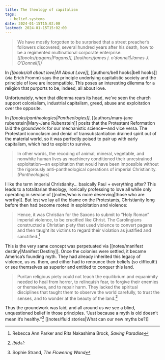 ```yaml
---
title: The theology of capitalism
tags:
  - belief-systems
date: 2024-01-15T15:02:00
lastmod: 2024-01-15T15:02:00
---
```


> We have mostly forgotten to be surprised that a street preacher’s followers discovered, several hundred years after his death, how to be a regimented multinational corporate enterprise. *([[books/pagans|Pagans]], [[authors/james j. o'donnell|James J. O’Donnell]])*

In *[[books/all about love|All About Love]]*, [[authors/bell hooks|bell hooks]] (via Erich Fromm) says the principle underlying capitalistic society and the principle of love are incompatible. This poses an interesting dilemma for a religion that purports to be, indeed, all about love.

Unfortunately, when that dilemma rears its head, we’ve seen the church support colonialism, industrial capitalism, greed, abuse and exploitation over the opposite. 

In *[[books/pantheologies|Pantheologies]]*, [[authors/mary-jane rubenstein|Mary-Jane Rubenstein]] posits that the Protestant Reformation laid the groundwork for our mechanistic science—and vice versa. The Protestant iconoclasm and denial of transubstantiation drained spirit out of the material world, so it was perfectly poised to pair up with early capitalism, which had to exploit to survive.

> In other words, the recoding of animal, mineral, vegetable, and nonwhite human lives as machinery conditioned their unrestrained exploitation—an exploitation that would have been impossible without the rigorously anti-pantheological operations of imperial Christianity. *(Pantheologies)*

I like the term imperial Christianity… basically Paul + everything after? This leads to a totalitarian theology, ironically professing to love all while only operating in service of [[notes/who is more deserving|those who are worthy]]. But lest we lay all the blame on the Protestants, Christianity long before then had become rooted in exploitation and violence: 

> Hence, it was Christian for the Saxons to submit to “Holy Roman” imperial violence, to be crucified like Christ. The Carolingians constructed a Christian piety that used violence to convert pagans and then taught its victims to regard their violation as justified and sanctified.[^1]

This is the very same concept was perpetuated via [[notes/manifest destiny|Manifest Destiny]]. Once the colonies were settled, it became America’s founding myth. They had already inherited this legacy of violence, us vs. them, and either had to renounce their beliefs (so difficult!) or see themselves as superior and entitled to conquer this land. 

> Puritan religious piety could not teach the equilibrium and equanimity needed to heal from horror, to relinquish fear, to forgive their enemies or themselves, and to repair harm. They lacked the spiritual disciplines that taught them to observe the world carefully, to trust the senses, and to wonder at the beauty of the land.[^2]

Thus the groundwork was laid, and all around us we see a blind, unquestioned belief in those principles. “Just because a myth is old doesn’t mean it’s healthy.”[^3] [[notes/fluid stories|What can our new myths be?]]

[^1]: Rebecca Ann Parker and Rita Nakashima Brock, *Saving Paradise*
[^2]: *ibid*
[^3]: Sophie Strand, *The Flowering Wand*
